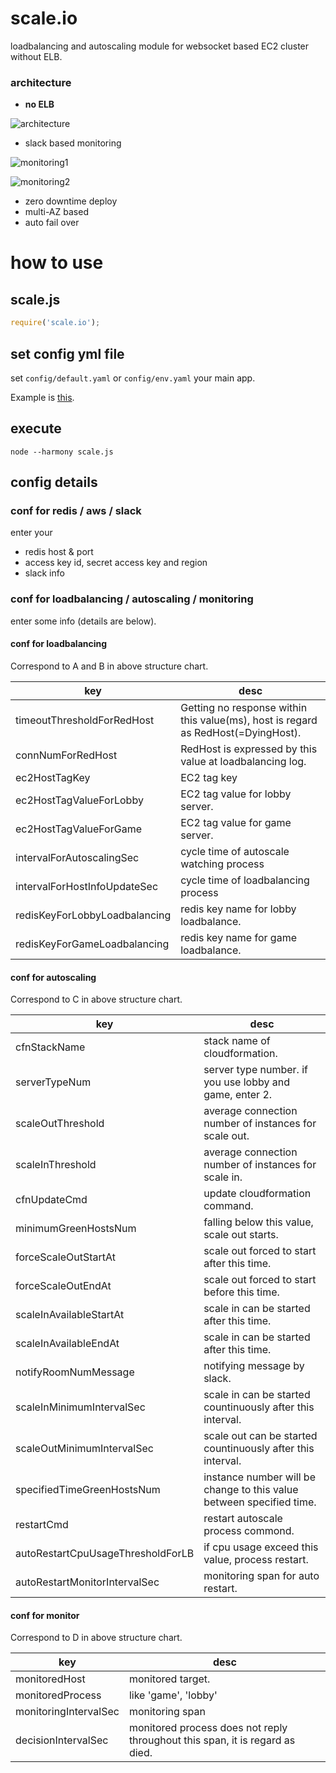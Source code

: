 # scale.io

loadbalancing and autoscaling module for websocket based EC2 cluster without ELB.

### architecture

- **no ELB**

![architecture](https://qiita-image-store.s3.amazonaws.com/0/48274/610eba46-c978-20ec-f4b0-6c417c4057df.png)

- slack based monitoring

![monitoring1](https://qiita-image-store.s3.amazonaws.com/0/48274/52c80652-0b9b-ddbe-7f89-719bac52a93c.png)

![monitoring2](https://qiita-image-store.s3.amazonaws.com/0/48274/8903e145-86ef-9f17-7bb9-2863f87a9f61.png)


- zero downtime deploy
- multi-AZ based
- auto fail over


# how to use


## scale.js

```js
require('scale.io');
```

## set config yml file

set `config/default.yaml` or `config/env.yaml` your main app.

Example is [this](https://github.com/kidach1/scale.io/blob/master/config/default.yaml.example).

## execute

```
node --harmony scale.js
```

## config details


### conf for redis / aws / slack

enter your

- redis host & port
- access key id, secret access key and region
- slack info


### conf for loadbalancing / autoscaling / monitoring

enter some info (details are below).


#### conf for loadbalancing

Correspond to A and B in above structure chart.

|key|desc|
|---|---|
|timeoutThresholdForRedHost|Getting no response within this value(ms), host is regard as RedHost(=DyingHost).|
|connNumForRedHost|RedHost is expressed by this value at loadbalancing log.|
|ec2HostTagKey|EC2 tag key|
|ec2HostTagValueForLobby|EC2 tag value for lobby server.|
|ec2HostTagValueForGame|EC2 tag value for game server.|
|intervalForAutoscalingSec|cycle time of autoscale watching process|
|intervalForHostInfoUpdateSec|cycle time of loadbalancing process|
|redisKeyForLobbyLoadbalancing|redis key name for lobby loadbalance.|
|redisKeyForGameLoadbalancing|redis key name for game loadbalance.|


#### conf for autoscaling

Correspond to C in above structure chart.

|key|desc|
|---|---|
|cfnStackName|stack name of cloudformation.|
|serverTypeNum|server type number. if you use lobby and game, enter 2.|
|scaleOutThreshold|average connection number of instances for scale out.|
|scaleInThreshold|average connection number of instances for scale in.|
|cfnUpdateCmd|update cloudformation command.|
|minimumGreenHostsNum|falling below this value, scale out starts.|
|forceScaleOutStartAt|scale out forced to start after this time.|
|forceScaleOutEndAt|scale out forced to start before this time.|
|scaleInAvailableStartAt|scale in can be started after this time.|
|scaleInAvailableEndAt|scale in can be started after this time.|
|notifyRoomNumMessage|notifying message by slack.|
|scaleInMinimumIntervalSec|scale in can be started countinuously after this interval.|
|scaleOutMinimumIntervalSec|scale out can be started countinuously after this interval.|
|specifiedTimeGreenHostsNum|instance number will be change to this value between specified time.|
|restartCmd|restart autoscale process commond.|
|autoRestartCpuUsageThresholdForLB|if cpu usage exceed this value, process restart.|
|autoRestartMonitorIntervalSec|monitoring span for auto restart.|


#### conf for monitor

Correspond to D in above structure chart.

|key|desc|
|---|---|
|monitoredHost|monitored target.|
|monitoredProcess|like 'game', 'lobby'|
|monitoringIntervalSec|monitoring span|
|decisionIntervalSec|monitored process does not reply throughout this span, it is regard as died.|
